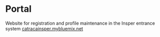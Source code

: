 # Portal
Website for registration and profile maintenance in the Insper entrance system
[catracainsper.mybluemix.net](catracainsper.mybluemix.net)

